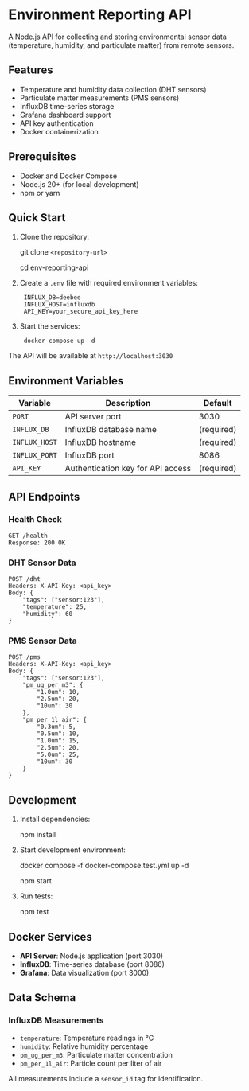 # Environment Reporting API

A Node.js API for collecting and storing environmental sensor data (temperature, humidity, and particulate matter) from remote sensors.

## Features

- Temperature and humidity data collection (DHT sensors)
- Particulate matter measurements (PMS sensors)
- InfluxDB time-series storage
- Grafana dashboard support
- API key authentication
- Docker containerization

## Prerequisites

- Docker and Docker Compose
- Node.js 20+ (for local development)
- npm or yarn

## Quick Start

1. Clone the repository:

    git clone `<repository-url>`

    cd env-reporting-api

3. Create a `.env` file with required environment variables:

        INFLUX_DB=deebee
        INFLUX_HOST=influxdb
        API_KEY=your_secure_api_key_here

4. Start the services:

        docker compose up -d


The API will be available at `http://localhost:3030`

## Environment Variables

| Variable | Description | Default |
|----------|-------------|---------|
| `PORT` | API server port | 3030 |
| `INFLUX_DB` | InfluxDB database name | (required) |
| `INFLUX_HOST` | InfluxDB hostname | (required) |
| `INFLUX_PORT` | InfluxDB port | 8086 |
| `API_KEY` | Authentication key for API access | (required) |

## API Endpoints

### Health Check

    GET /health
    Response: 200 OK

### DHT Sensor Data

    POST /dht
    Headers: X-API-Key: <api_key>
    Body: {
        "tags": ["sensor:123"],
        "temperature": 25,
        "humidity": 60
    }

### PMS Sensor Data

    POST /pms
    Headers: X-API-Key: <api_key>
    Body: {
        "tags": ["sensor:123"],
        "pm_ug_per_m3": {
            "1.0um": 10,
            "2.5um": 20,
            "10um": 30
        },
        "pm_per_1l_air": {
            "0.3um": 5,
            "0.5um": 10,
            "1.0um": 15,
            "2.5um": 20,
            "5.0um": 25,
            "10um": 30
        }
    }

## Development

1. Install dependencies:

    npm install

2. Start development environment:

    docker compose -f docker-compose.test.yml up -d

    npm start

4. Run tests:

    npm test

## Docker Services

- **API Server**: Node.js application (port 3030)
- **InfluxDB**: Time-series database (port 8086)
- **Grafana**: Data visualization (port 3000)

## Data Schema

### InfluxDB Measurements

- `temperature`: Temperature readings in °C
- `humidity`: Relative humidity percentage
- `pm_ug_per_m3`: Particulate matter concentration
- `pm_per_1l_air`: Particle count per liter of air

All measurements include a `sensor_id` tag for identification.
